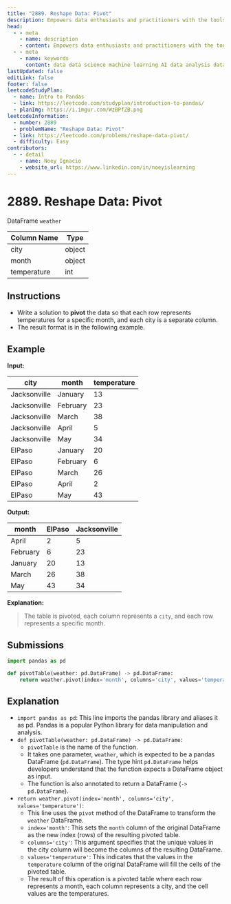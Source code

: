 ```yaml
---
title: "2889. Reshape Data: Pivot"
description: Empowers data enthusiasts and practitioners with the tools and knowledge to unlock the potential of data.
head:
  - - meta
    - name: description
    - content: Empowers data enthusiasts and practitioners with the tools and knowledge to unlock the potential of data.
  - - meta
    - name: keywords
      content: data data science machine learning AI data analysis data-driven data enthusiasts data practitioners
lastUpdated: false
editLink: false
footer: false
leetcodeStudyPlan:
  - name: Intro to Pandas
  - link: https://leetcode.com/studyplan/introduction-to-pandas/
  - planImg: https://i.imgur.com/WzBPfZB.png
leetcodeInformation:
  - number: 2889
  - problemName: "Reshape Data: Pivot"
  - link: https://leetcode.com/problems/reshape-data-pivot/
  - difficulty: Easy
contributors:
  - - detail
    - name: Noey Ignacio
    - website_url: https://www.linkedin.com/in/noeyislearning
---
```


# 2889. Reshape Data: Pivot

DataFrame `weather`

<ScrollableTableContainer>

| Column Name | Type   |
| ----------- | ------ |
| city        | object |
| month       | object |
| temperature | int    |

</ScrollableTableContainer>

## Instructions

- Write a solution to **pivot** the data so that each row represents temperatures for a specific month, and each city is a separate column.
- The result format is in the following example.

## Example

**Input:**

<ScrollableTableContainer>

| city         | month    | temperature |
| ------------ | -------- | ----------- |
| Jacksonville | January  | 13          |
| Jacksonville | February | 23          |
| Jacksonville | March    | 38          |
| Jacksonville | April    | 5           |
| Jacksonville | May      | 34          |
| ElPaso       | January  | 20          |
| ElPaso       | February | 6           |
| ElPaso       | March    | 26          |
| ElPaso       | April    | 2           |
| ElPaso       | May      | 43          |

</ScrollableTableContainer>

**Output:**

<ScrollableTableContainer>

| month    | ElPaso | Jacksonville |
| -------- | ------ | ------------ |
| April    | 2      | 5            |
| February | 6      | 23           |
| January  | 20     | 13           |
| March    | 26     | 38           |
| May      | 43     | 34           |

</ScrollableTableContainer>

**Explanation:**

> The table is pivoted, each column represents a `city`, and each row represents a specific month.

## Submissions

```python :line-numbers
import pandas as pd

def pivotTable(weather: pd.DataFrame) -> pd.DataFrame:
    return weather.pivot(index='month', columns='city', values='temperature')
```

## Explanation

<CustomAccordion title="Python (Pandas)" submitted_by="@noeyislearning" submit_website_url="https://www.linkedin.com/in/noeyislearning" :collapsed=false>

- `import pandas as pd`: This line imports the pandas library and aliases it as pd. Pandas is a popular Python library for data manipulation and analysis.
- `def pivotTable(weather: pd.DataFrame) -> pd.DataFrame`:
  - `pivotTable` is the name of the function.
  - It takes one parameter, `weather`, which is expected to be a pandas DataFrame (`pd.DataFrame`). The type hint `pd.DataFrame` helps developers understand that the function expects a DataFrame object as input.
  - The function is also annotated to return a DataFrame (`-> pd.DataFrame`).
- `return weather.pivot(index='month', columns='city', values='temperature')`:
  - This line uses the `pivot` method of the DataFrame to transform the `weather` DataFrame.
  - `index='month'`: This sets the `month` column of the original DataFrame as the new index (rows) of the resulting pivoted table.
  - `columns='city'`: This argument specifies that the unique values in the city column will become the columns of the resulting DataFrame.
  - `values='temperature'`: This indicates that the values in the `temperature` column of the original DataFrame will fill the cells of the pivoted table.
  - The result of this operation is a pivoted table where each row represents a month, each column represents a city, and the cell values are the temperatures.

</CustomAccordion>
